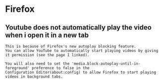 Firefox
=======

## Youtube does not automatically play the video when i open it in a new tab

```
This is because of Firefox's new autoplay blocking feature.
You can allow YouTube to automatically start playing videos by giving it permission (see the page I linked).

You will also need to set the 'media.block-autoplay-until-in-foreground' preference to false in the
Configuration Editor(about:config) to allow Firefox to start playing videos in background tabs.
```
